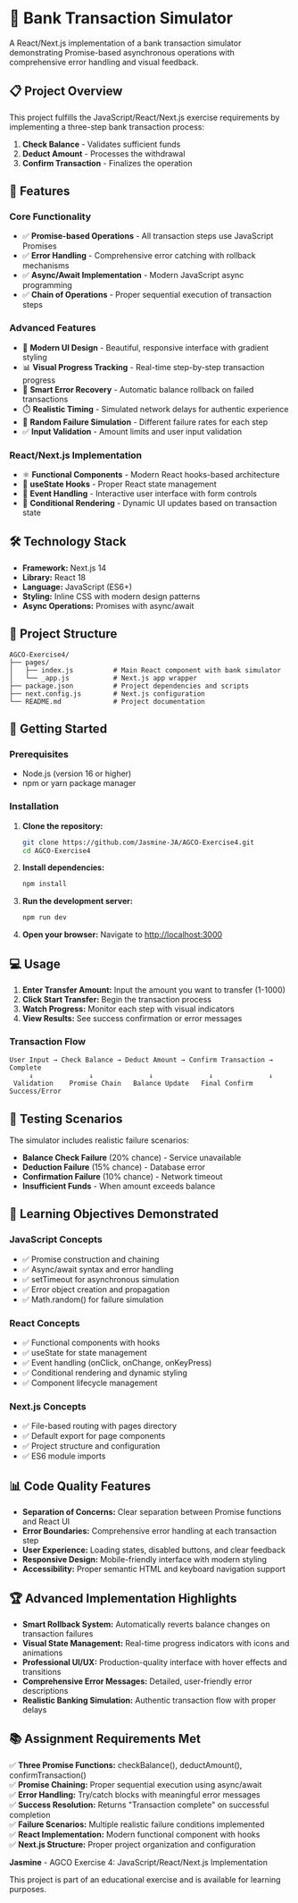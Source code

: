 # 🏦 Bank Transaction Simulator

A React/Next.js implementation of a bank transaction simulator demonstrating Promise-based asynchronous operations with comprehensive error handling and visual feedback.

## 📋 Project Overview

This project fulfills the JavaScript/React/Next.js exercise requirements by implementing a three-step bank transaction process:
1. **Check Balance** - Validates sufficient funds
2. **Deduct Amount** - Processes the withdrawal 
3. **Confirm Transaction** - Finalizes the operation

## 🚀 Features

### Core Functionality
- ✅ **Promise-based Operations** - All transaction steps use JavaScript Promises
- ✅ **Error Handling** - Comprehensive error catching with rollback mechanisms
- ✅ **Async/Await Implementation** - Modern JavaScript async programming
- ✅ **Chain of Operations** - Proper sequential execution of transaction steps

### Advanced Features
- 🎨 **Modern UI Design** - Beautiful, responsive interface with gradient styling
- 📊 **Visual Progress Tracking** - Real-time step-by-step transaction progress
- 🔄 **Smart Error Recovery** - Automatic balance rollback on failed transactions
- ⏱️ **Realistic Timing** - Simulated network delays for authentic experience
- 🎲 **Random Failure Simulation** - Different failure rates for each step
- ✅ **Input Validation** - Amount limits and user input validation

### React/Next.js Implementation
- ⚛️ **Functional Components** - Modern React hooks-based architecture
- 🎣 **useState Hooks** - Proper React state management
- 🎯 **Event Handling** - Interactive user interface with form controls
- 🔄 **Conditional Rendering** - Dynamic UI updates based on transaction state

## 🛠️ Technology Stack

- **Framework:** Next.js 14
- **Library:** React 18
- **Language:** JavaScript (ES6+)
- **Styling:** Inline CSS with modern design patterns
- **Async Operations:** Promises with async/await

## 📁 Project Structure

```
AGCO-Exercise4/
├── pages/
│   ├── index.js          # Main React component with bank simulator
│   └── _app.js           # Next.js app wrapper
├── package.json          # Project dependencies and scripts
├── next.config.js        # Next.js configuration
└── README.md             # Project documentation
```

## 🚀 Getting Started

### Prerequisites
- Node.js (version 16 or higher)
- npm or yarn package manager

### Installation

1. **Clone the repository:**
   ```bash
   git clone https://github.com/Jasmine-JA/AGCO-Exercise4.git
   cd AGCO-Exercise4
   ```

2. **Install dependencies:**
   ```bash
   npm install
   ```

3. **Run the development server:**
   ```bash
   npm run dev
   ```

4. **Open your browser:**
   Navigate to [http://localhost:3000](http://localhost:3000)

## 💻 Usage

1. **Enter Transfer Amount:** Input the amount you want to transfer (1-1000)
2. **Click Start Transfer:** Begin the transaction process
3. **Watch Progress:** Monitor each step with visual indicators
4. **View Results:** See success confirmation or error messages

### Transaction Flow
```
User Input → Check Balance → Deduct Amount → Confirm Transaction → Complete
     ↓              ↓              ↓              ↓              ↓
 Validation    Promise Chain   Balance Update   Final Confirm   Success/Error
```

## 🧪 Testing Scenarios

The simulator includes realistic failure scenarios:

- **Balance Check Failure** (20% chance) - Service unavailable
- **Deduction Failure** (15% chance) - Database error  
- **Confirmation Failure** (10% chance) - Network timeout
- **Insufficient Funds** - When amount exceeds balance

## 🎯 Learning Objectives Demonstrated

### JavaScript Concepts
- ✅ Promise construction and chaining
- ✅ Async/await syntax and error handling
- ✅ setTimeout for asynchronous simulation
- ✅ Error object creation and propagation
- ✅ Math.random() for failure simulation

### React Concepts
- ✅ Functional components with hooks
- ✅ useState for state management
- ✅ Event handling (onClick, onChange, onKeyPress)
- ✅ Conditional rendering and dynamic styling
- ✅ Component lifecycle management

### Next.js Concepts
- ✅ File-based routing with pages directory
- ✅ Default export for page components
- ✅ Project structure and configuration
- ✅ ES6 module imports

## 📊 Code Quality Features

- **Separation of Concerns:** Clear separation between Promise functions and React UI
- **Error Boundaries:** Comprehensive error handling at each transaction step
- **User Experience:** Loading states, disabled buttons, and clear feedback
- **Responsive Design:** Mobile-friendly interface with modern styling
- **Accessibility:** Proper semantic HTML and keyboard navigation support

## 🏆 Advanced Implementation Highlights

- **Smart Rollback System:** Automatically reverts balance changes on transaction failures
- **Visual State Management:** Real-time progress indicators with icons and animations
- **Professional UI/UX:** Production-quality interface with hover effects and transitions
- **Comprehensive Error Messages:** Detailed, user-friendly error descriptions
- **Realistic Banking Simulation:** Authentic transaction flow with proper delays

## 📚 Assignment Requirements Met

✅ **Three Promise Functions:** checkBalance(), deductAmount(), confirmTransaction()  
✅ **Promise Chaining:** Proper sequential execution using async/await  
✅ **Error Handling:** Try/catch blocks with meaningful error messages  
✅ **Success Resolution:** Returns "Transaction complete" on successful completion  
✅ **Failure Scenarios:** Multiple realistic failure conditions implemented  
✅ **React Implementation:** Modern functional component with hooks  
✅ **Next.js Structure:** Proper project organization and configuration  


**Jasmine** - AGCO Exercise 4: JavaScript/React/Next.js Implementation

This project is part of an educational exercise and is available for learning purposes.
